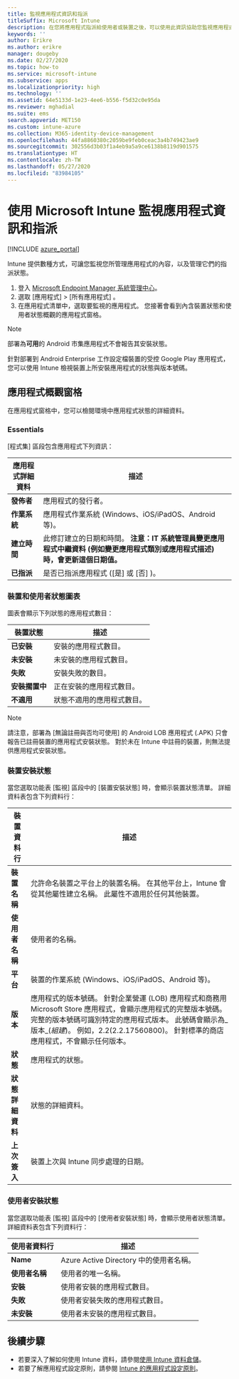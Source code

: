 ```yaml
---
title: 監視應用程式資訊和指派
titleSuffix: Microsoft Intune
description: 在您將應用程式指派給使用者或裝置之後，可以使用此資訊協助您監視應用程式的狀態。
keywords: ''
author: Erikre
ms.author: erikre
manager: dougeby
ms.date: 02/27/2020
ms.topic: how-to
ms.service: microsoft-intune
ms.subservice: apps
ms.localizationpriority: high
ms.technology: ''
ms.assetid: 64e5133d-1e23-4ee6-b556-f5d32c0e95da
ms.reviewer: mghadial
ms.suite: ems
search.appverid: MET150
ms.custom: intune-azure
ms.collection: M365-identity-device-management
ms.openlocfilehash: 44fa8860380c2059be9feb0ceac3a4b749423ae9
ms.sourcegitcommit: 302556d3b03f1a4eb9a5a9ce6138b8119d901575
ms.translationtype: HT
ms.contentlocale: zh-TW
ms.lasthandoff: 05/27/2020
ms.locfileid: "83984105"
---
```

# <a name="monitor-app-information-and-assignments-with-microsoft-intune"></a>使用 Microsoft Intune 監視應用程式資訊和指派

[!INCLUDE [azure_portal](../includes/azure_portal.md)]

Intune 提供數種方式，可讓您監視您所管理應用程式的內容，以及管理它們的指派狀態。

1. 登入 [Microsoft Endpoint Manager 系統管理中心](https://go.microsoft.com/fwlink/?linkid=2109431)。
2. 選取 [應用程式]   > [所有應用程式]  。
3. 在應用程式清單中，選取要監視的應用程式。 您接著會看到內含裝置狀態和使用者狀態概觀的應用程式窗格。

> [!NOTE]
> 部署為**可用**的 Android 市集應用程式不會報告其安裝狀態。
>
> 針對部署到 Android Enterprise 工作設定檔裝置的受控 Google Play 應用程式，您可以使用 Intune 檢視裝置上所安裝應用程式的狀態與版本號碼。 

## <a name="app-overview-pane"></a>應用程式概觀窗格

在應用程式窗格中，您可以檢閱環境中應用程式狀態的詳細資料。

### <a name="essentials"></a>Essentials
[程式集]  區段包含應用程式下列資訊：

 | **應用程式詳細資料**            | **描述**                                                      |
|------------------------|------------------------------------------------------------------|
| **發佈者**          | 應用程式的發行者。                                            |
| **作業系統**   | 應用程式作業系統 (Windows、iOS/iPadOS、Android 等)。 |
| **建立時間**             | 此修訂建立的日期和時間。 <b>**注意**：IT 系統管理員變更應用程式中繼資料 (例如變更應用程式類別或應用程式描述) 時，會更新這個日期值。                        |
| **已指派**           | 是否已指派應用程式 ([是]  或 [否]  )。                  |

### <a name="device-and-user-status-graphs"></a>裝置和使用者狀態圖表
圖表會顯示下列狀態的應用程式數目：

| **裝置狀態**       | **描述**                                       |
|-----------------------|-------------------------------------------------------|
| **已安裝**         | 安裝的應用程式數目。                         |
| **未安裝**     | 未安裝的應用程式數目。                     |
| **失敗**            | 安裝失敗的數目。                   |
| **安裝擱置中**   | 正在安裝的應用程式數目。 |
| **不適用**           | 狀態不適用的應用程式數目。            |

> [!NOTE]
> 請注意，部署為 [無論註冊與否均可使用]  的 Android LOB 應用程式 (.APK) 只會報告已註冊裝置的應用程式安裝狀態。 對於未在 Intune 中註冊的裝置，則無法提供應用程式安裝狀態。

### <a name="device-install-status"></a>裝置安裝狀態

當您選取功能表 [監視]  區段中的 [裝置安裝狀態]  時，會顯示裝置狀態清單。 詳細資料表包含下列資料行：

| **裝置資料行**      | **描述**                                                                                                                                                                                                                                            |
|----------------------|------------------------------------------------------------------------------------------------------------------------------------------------------------------------------------------------------------------------------------------------------------|
| **裝置名稱**      | 允許命名裝置之平台上的裝置名稱。 在其他平台上，Intune 會從其他屬性建立名稱。 此屬性不適用於任何其他裝置。                                                                       |
| **使用者名稱**        | 使用者的名稱。                                                                                                                                                                                                                                      |
| **平台**         | 裝置的作業系統 (Windows、iOS/iPadOS、Android 等)。                                                                                                                                                                                           |
| **版本**          | 應用程式的版本號碼。 針對企業營運 (LOB) 應用程式和商務用 Microsoft Store 應用程式，會顯示應用程式的完整版本號碼。 完整的版本號碼可識別特定的應用程式版本。 此號碼會顯示為_版本_(_組建_)。 例如，2.2(2.2.17560800)。 針對標準的商店應用程式，不會顯示任何版本。 |
| **狀態**           | 應用程式的狀態。                                                                                                                                                                                                                                     |
| **狀態詳細資料**   | 狀態的詳細資料。                                                                                                                                                                                                                                     |
| **上次簽入**    | 裝置上次與 Intune 同步處理的日期。                                                                                                                                                                                                                  |


### <a name="user-install-status"></a>使用者安裝狀態

當您選取功能表 [監視]  區段中的 [使用者安裝狀態]  時，會顯示使用者狀態清單。 詳細資料表包含下列資料行：

| **使用者資料行**     | **描述**                           |
|---------------------|-------------------------------------------|
| **Name**            | Azure Active Directory 中的使用者名稱。         |
| **使用者名稱**       | 使用者的唯一名稱。              |
| **安裝**   | 使用者安裝的應用程式數目。 |
| **失敗**        | 使用者安裝失敗的應用程式數目。     |
| **未安裝**   | 使用者未安裝的應用程式數目。 |


## <a name="next-steps"></a>後續步驟

- 若要深入了解如何使用 Intune 資料，請參閱[使用 Intune 資料倉儲](../developer/reports-nav-create-intune-reports.md)。
- 若要了解應用程式設定原則，請參閱 [Intune 的應用程式設定原則](app-configuration-policies-overview.md)。
